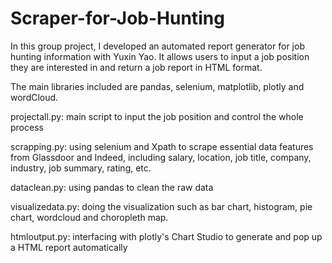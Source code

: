 # Scraper-for-Job-Hunting

In this group project, I developed an automated report generator for job hunting information with Yuxin Yao. It allows users to input a job position they are interested in and return a job report in HTML format. 

The main libraries included are pandas, selenium, matplotlib, plotly and wordCloud. 

projectall.py: main script to input the job position and control the whole process

scrapping.py: using selenium and Xpath to scrape essential data features from Glassdoor and Indeed, including salary, location, job title, company, industry, job summary, rating, etc.

dataclean.py: using pandas to clean the raw data

visualizedata.py: doing the visualization such as bar chart, histogram, pie chart, wordcloud and choropleth map.

htmloutput.py: interfacing with plotly's Chart Studio to generate and pop up a HTML report automatically
